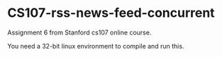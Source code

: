 CS107-rss-news-feed-concurrent
==============================

Assignment 6 from Stanford cs107 online course.

You need a 32-bit linux environment to compile and run this. 

